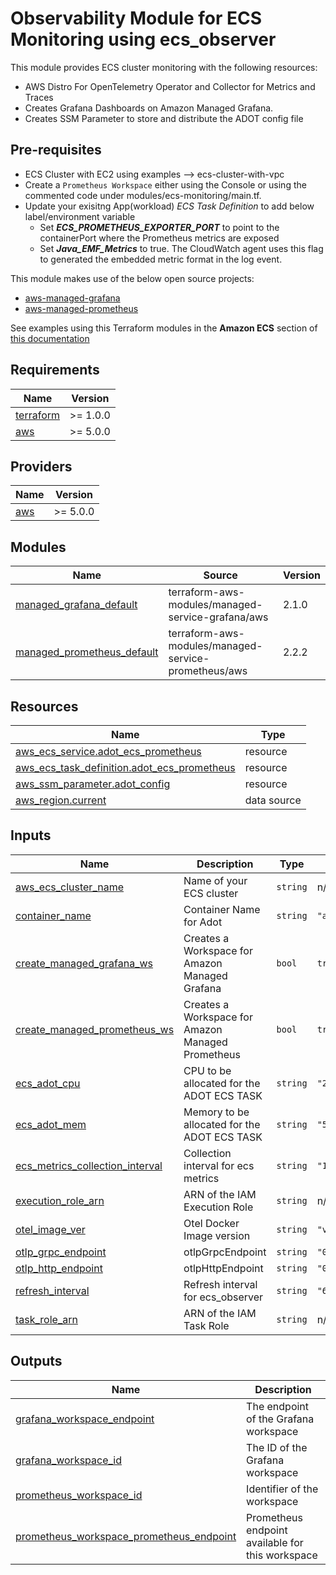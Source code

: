 # Observability Module for ECS Monitoring using ecs_observer

This module provides ECS cluster monitoring with the following resources:

- AWS Distro For OpenTelemetry Operator and Collector for Metrics and Traces
- Creates Grafana Dashboards on Amazon Managed Grafana.
- Creates SSM Parameter to store and distribute the ADOT config file

## Pre-requisites
* ECS Cluster with EC2 using examples --> ecs-cluster-with-vpc
* Create a `Prometheus Workspace` either using the Console or using the commented code under modules/ecs-monitoring/main.tf.
* Update your exisitng App(workload) *ECS Task Definition* to add below label/environment variable
    - Set ***ECS_PROMETHEUS_EXPORTER_PORT*** to point to the containerPort where the Prometheus metrics are exposed
    - Set ***Java_EMF_Metrics*** to true. The CloudWatch agent uses this flag to generated the embedded metric format in the log event.

This module makes use of the below open source projects:
* [aws-managed-grafana](https://github.com/terraform-aws-modules/terraform-aws-managed-service-grafana)
* [aws-managed-prometheus](https://github.com/terraform-aws-modules/terraform-aws-managed-service-prometheus)

See examples using this Terraform modules in the **Amazon ECS** section of [this documentation](https://aws-observability.github.io/terraform-aws-observability-accelerator/)

<!-- BEGINNING OF PRE-COMMIT-TERRAFORM DOCS HOOK -->
## Requirements

| Name | Version |
|------|---------|
| <a name="requirement_terraform"></a> [terraform](#requirement\_terraform) | >= 1.0.0 |
| <a name="requirement_aws"></a> [aws](#requirement\_aws) | >= 5.0.0 |

## Providers

| Name | Version |
|------|---------|
| <a name="provider_aws"></a> [aws](#provider\_aws) | >= 5.0.0 |

## Modules

| Name | Source | Version |
|------|--------|---------|
| <a name="module_managed_grafana_default"></a> [managed\_grafana\_default](#module\_managed\_grafana\_default) | terraform-aws-modules/managed-service-grafana/aws | 2.1.0 |
| <a name="module_managed_prometheus_default"></a> [managed\_prometheus\_default](#module\_managed\_prometheus\_default) | terraform-aws-modules/managed-service-prometheus/aws | 2.2.2 |

## Resources

| Name | Type |
|------|------|
| [aws_ecs_service.adot_ecs_prometheus](https://registry.terraform.io/providers/hashicorp/aws/latest/docs/resources/ecs_service) | resource |
| [aws_ecs_task_definition.adot_ecs_prometheus](https://registry.terraform.io/providers/hashicorp/aws/latest/docs/resources/ecs_task_definition) | resource |
| [aws_ssm_parameter.adot_config](https://registry.terraform.io/providers/hashicorp/aws/latest/docs/resources/ssm_parameter) | resource |
| [aws_region.current](https://registry.terraform.io/providers/hashicorp/aws/latest/docs/data-sources/region) | data source |

## Inputs

| Name | Description | Type | Default | Required |
|------|-------------|------|---------|:--------:|
| <a name="input_aws_ecs_cluster_name"></a> [aws\_ecs\_cluster\_name](#input\_aws\_ecs\_cluster\_name) | Name of your ECS cluster | `string` | n/a | yes |
| <a name="input_container_name"></a> [container\_name](#input\_container\_name) | Container Name for Adot | `string` | `"adot_new"` | no |
| <a name="input_create_managed_grafana_ws"></a> [create\_managed\_grafana\_ws](#input\_create\_managed\_grafana\_ws) | Creates a Workspace for Amazon Managed Grafana | `bool` | `true` | no |
| <a name="input_create_managed_prometheus_ws"></a> [create\_managed\_prometheus\_ws](#input\_create\_managed\_prometheus\_ws) | Creates a Workspace for Amazon Managed Prometheus | `bool` | `true` | no |
| <a name="input_ecs_adot_cpu"></a> [ecs\_adot\_cpu](#input\_ecs\_adot\_cpu) | CPU to be allocated for the ADOT ECS TASK | `string` | `"256"` | no |
| <a name="input_ecs_adot_mem"></a> [ecs\_adot\_mem](#input\_ecs\_adot\_mem) | Memory to be allocated for the ADOT ECS TASK | `string` | `"512"` | no |
| <a name="input_ecs_metrics_collection_interval"></a> [ecs\_metrics\_collection\_interval](#input\_ecs\_metrics\_collection\_interval) | Collection interval for ecs metrics | `string` | `"15s"` | no |
| <a name="input_execution_role_arn"></a> [execution\_role\_arn](#input\_execution\_role\_arn) | ARN of the IAM Execution Role | `string` | n/a | yes |
| <a name="input_otel_image_ver"></a> [otel\_image\_ver](#input\_otel\_image\_ver) | Otel Docker Image version | `string` | `"v0.31.0"` | no |
| <a name="input_otlp_grpc_endpoint"></a> [otlp\_grpc\_endpoint](#input\_otlp\_grpc\_endpoint) | otlpGrpcEndpoint | `string` | `"0.0.0.0:4317"` | no |
| <a name="input_otlp_http_endpoint"></a> [otlp\_http\_endpoint](#input\_otlp\_http\_endpoint) | otlpHttpEndpoint | `string` | `"0.0.0.0:4318"` | no |
| <a name="input_refresh_interval"></a> [refresh\_interval](#input\_refresh\_interval) | Refresh interval for ecs\_observer | `string` | `"60s"` | no |
| <a name="input_task_role_arn"></a> [task\_role\_arn](#input\_task\_role\_arn) | ARN of the IAM Task Role | `string` | n/a | yes |

## Outputs

| Name | Description |
|------|-------------|
| <a name="output_grafana_workspace_endpoint"></a> [grafana\_workspace\_endpoint](#output\_grafana\_workspace\_endpoint) | The endpoint of the Grafana workspace |
| <a name="output_grafana_workspace_id"></a> [grafana\_workspace\_id](#output\_grafana\_workspace\_id) | The ID of the Grafana workspace |
| <a name="output_prometheus_workspace_id"></a> [prometheus\_workspace\_id](#output\_prometheus\_workspace\_id) | Identifier of the workspace |
| <a name="output_prometheus_workspace_prometheus_endpoint"></a> [prometheus\_workspace\_prometheus\_endpoint](#output\_prometheus\_workspace\_prometheus\_endpoint) | Prometheus endpoint available for this workspace |
<!-- END OF PRE-COMMIT-TERRAFORM DOCS HOOK -->
